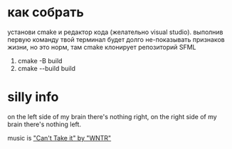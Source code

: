 # как собрать

установи cmake и редактор кода (желательно visual studio).
выполнив первую команду твой терминал будет долго не-показывать признаков жизни, но это норм, там cmake клонирует репозиторий SFML
1) cmake -B build
2) cmake --build build

# silly info
on the left side of my brain there's nothing right,
on the right side of my brain there's nothing left.

music is ["Can't Take it" by "WNTR"](https://www.youtube.com/watch?v=Wyz-hjcvsNQ)